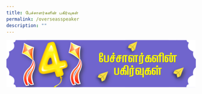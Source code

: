 ```yaml
---
title: பேச்சாளர்களின் பகிர்வுகள்
permalink: /overseasspeaker
description: ""
---
```

![](/images/Picture90.png)

